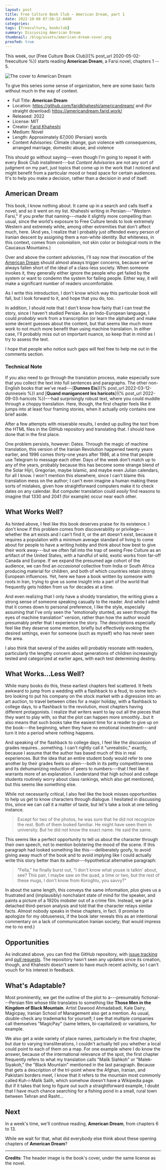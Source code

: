 ```yaml
---
layout: post
title: Free Culture Book Club — American Dream, part 1
date: 2022-10-08 07:50:12-0400
categories:
tags: [freeculture, bookclub]
summary: Discussing American Dream
thumbnail: /blog/assets/american-dream-cover.png
proofed: true
---
```


This week, our [Free Culture Book Club]({% post_url 2020-05-02-freeculture %}) starts reading **American Dream**, a Farsi novel, chapters 1 -- 5.

![The cover to American Dream](/blog/assets/american-dream-cover.png "Unfortunately not something that I'd pick off the shelf, but still catches my interest")

To give this series some sense of organization, here are some basic facts without much in the way of context.

 * Full Title:  **American Dream**
 * Location:  <https://github.com/faridkhaheshi/americandream/> and (for straight download) <https://americandream.farid.work/>
 * Released:  2022
 * License:  MIT
 * Creator:  [Farid Khaheshi](https://farid.work/)
 * Medium:  Novel
 * Length:  Approximately 67,000 (Persian) words
 * Content Advisories:  Climate change, gun violence with consequences, arranged marriage, domestic abuse, and violence

This should go without saying---even though I'm going to repeat it with every Book Club installment---but *Content Advisories* are not any sort of judgment on my part, just topics that come up in the work that I noticed and might benefit from a particular mood or head space for certain audiences.  It's to help you make a decision, rather than a decision in and of itself.

## American Dream

This book, I know nothing about.  It came up in a search and calls itself a novel, and so it went on my list.  Khaheshi writing in Persian---"Western Farsi," if you prefer that naming---made it slightly more compelling than usual, since the world's exposure to Free Culture tends to look extremely Western and extremely white, among other extremities that don't affect much, here.  (And yes, I realize that I probably just offended every person of Iranian descent by assigning them a non-white identity.  But whiteness, in this context, comes from *colonialism*, not skin color or biological roots in the Caucasus Mountains.)

Over and above the content advisories, I'll say now that invocation of the [American Dream](https://en.wikipedia.org/wiki/American_Dream) should almost always trigger concerns, because we've always fallen short of the ideal of a class-less society.  When someone invokes it, they generally either ignore the people who get failed by the system or want to condemn the system for failing people.  Either way, it will make a significant number of readers uncomfortable.

As I write this introduction, I don't know which way this particular book will fall, but I look forward to it, and hope that you do, too.

In addition, I should note that I don't know how fairly that I can treat the story, since I haven't studied Persian.  As an Indo-European language, I could *probably* work from a transcription (or learn the alphabet) and make some decent guesses about the content, but that seems like much more work to not much more benefit than using machine translation.  In either case, I'll probably miss out on important nuance, so keep that in mind as I try to assess the text.

I hope that people who notice such gaps will feel free to help me out in the comments section.

### Technical Note

If you also need to go through the translation process, make especially sure that you collect the text into full sentences and paragraphs.  The other non-English books that we've read---[**Dunnes Eis**]({% post_url 2022-03-12-dunneseis %}) and [**Quand manigancent les haricots**]({% post_url 2022-09-03-haricots %})---had surprisingly robust text, where you could muddle through a choppy translation.  Here, though, the first chapter feels like it jumps into at least four framing stories, when it actually only contains one brief aside.

After a few attempts with miserable results, I ended up pulling the text from the HTML files in the GitHub repository and translating that.  I should have done that in the first place.

One problem persists, however:  Dates.  Through the magic of machine translation, this version of the Iranian Revolution happened twenty years earlier, and 1996 comes thirty-one years after 1986, at a time that people use Telegram to message each other.  Days of the week don't match up to any of the years, probably because this has become some strange blend of the Solar Hijri, Gregorian, maybe Islamic, and maybe even Julian calendars, for all I know.  I won't mention this elsewhere, since I can't blame this translation mess on the author; I can't even imagine a human making these sorts of mistakes, given how straightforward computers make it to check dates on any calendar.  But computer translation could *easily* find reasons to imagine that 1330 and 2041 (for example) occur near each other.

## What Works Well?

As hinted above, I feel like this book deserves praise for its existence.  I don't know if this problem comes from discoverability or privilege---whether the art exists and I can't find it, or the art doesn't exist, because it requires a population with a minimum average standard of living to come about for people to have a writing hobby and think about how best to give their work away---but we often fall into the trap of seeing Free Culture as an artifact of the United States, with a handful of wild, exotic works from far-off Canada and Europe.  If we expand the presumed age cohort of the audience, we can find an *occasional* collective from India or South Africa producing material for children, and both of which countries retain strong European influences.  Yet, here we have a book written by someone with roots in Iran, trying to give us some insight into a part of the world that frequently gets hidden from us for decades at a time.

And even realizing that I only have a shoddy translation, the writing gives a strong sense of someone speaking casually to the reader.  And while I admit that it comes down to personal preference, I like the style, especially assuming that I've only seen the "emotionally stunted, as seen through the eyes of machine translation" version, rather than how the author would presumably prefer that I experience the story.  The descriptions especially feel like they deserve some mention, briefly but effectively evoking the desired settings, even for someone (such as myself) who has never seen the area.

I also think that several of the asides will probably resonate with readers, particularly the lengthy concern about generations of children increasingly tested and categorized at earlier ages, with each test determining destiny.

## What Works...Less Well?

While many books do this, these earliest chapters feel scattered.  It feels awkward to jump from a wedding with a flashback to a feud, to some tech-bro looking to put his company on the stock market with a digression into an art auction, to travel between cities for a major holiday, with a flashback to college days, to a flashback to the revolution, most chapters having different protagonists.  I realize that writers want to lay out all the pieces that they want to play with, so that the plot can happen more smoothly...but it also means that such books take the easiest time for a reader to give up on the book---the beginning, when they have no emotional investment---and turn it into a period where nothing happens.

And speaking of the flashback to college days, I feel like the discussion of grades requires...something.  I can't rightly call it "unrealistic," exactly, because I assume that the author has based much of this in real experiences.  But the idea that an entire student body would refer to one another by their grades feels so alien---both in its petty competitiveness and its dehumanizing reduction of peers to numbers---that I feel like it warrants more of an explanation.  I understand that high school and college students routinely worry about class rankings, which also get mentioned, but this seems like something else.

While not necessarily critical, I also feel like the book misses opportunities to help us get to know characters through dialogue.  I hesitated in discussing this, since we can call it a matter of taste, but let's take a look at one telling instance.

 > Except for two of the photos, he was sure that he did not recognize the rest. Both of them looked familiar. He might have seen them in university. But he did not know the exact name. He said the same.

This seems like a perfect opportunity to tell us about the character through their own speech, not to mention bolstering the mood of the scene.  If this paragraph had looked something like this---deliberately goofy, to avoid giving away much of the book and to avoid implying like I could actually write this story better than its author---hypothetical alternative paragraph:

 > "Fella," he finally burst out, "I don't know what youse is talkin' about, see?  This pair, I maybe saw on the quad, a time or two, but the rest of these mugs, I don't know from Koroghlu, you savvy?"

In about the same length, this conveys the same information, *plus* gives us a frustrated and (implausibly) nonchalant state of mind for the speaker, and paints a picture of a 1920s mobster out of a crime film.  Instead, we get a detached third-person analysis and told that the character relays similar facts.  Almost nobody speaks in these chapters, in fact.  (I promise to apologize for my obtuseness, if the book later reveals this as an intentional commentary on a lack of communication Iranian society; that would impress me to no end.)

## Opportunities

As indicated above, you can find the GitHub <i class='fab fa-github'></i> repository, with [issue tracking](https://github.com/faridkhaheshi/americandream/issues) and [pull requests](https://github.com/faridkhaheshi/americandream/pulls).  The repository hasn't seen any updates since its creation, though, and Khaheshi doesn't seem to have much recent activity, so I can't vouch for his interest in feedback.

## What's Adaptable?

Most prominently, we get the outline of the plot to a---presumably fictional---Persian film whose title translates to something like **Those Men in the Kingdom of Black Mountain**.  Artist Dawood Ahmadabadi, Kale Dairy, Magicpay, Iranian School of Management also get a mention.  As usual, double-check any trademarks for yourself; I see that multiple companies call themselves "MagicPay" (same letters, bi-capitalized) or variations, for example.

We also get a wide variety of place names, particularly in the first chapter, but due to varying transliterations, I couldn't actually tell you whether a local could point to each of them on a map.  For one example where I do know the answer, because of the international relevance of the spot, the first chapter frequently refers to what my translation calls "Malik Siahkoh" or "Malek-Siyakoh," the "Black Mountain" mentioned in the last paragraph.  Because that gets a description of the tri-point where the Afghan, Iranian, and Pakistani borders meet, I know that it refers to the mountain most commonly called Kuh-i-Malik Salih, which somehow doesn't have a Wikipedia page.  But if it takes that long to figure out such a straightforward example, I doubt that I have much chance searching for a fishing pond in a small, rural town between Tehran and Rasht...

## Next

In a week's time, we'll continue reading, **American Dream**, from chapters 6 to 13.

While we wait for that, what did everybody else think about these opening chapters of **American Dream**?

* * *

**Credits**:  The header image is the book's cover, under the same license as the novel.
